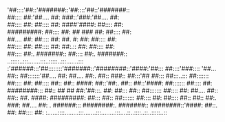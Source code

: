 '##::::'##::'#######::'##::::'##::'#######::                          
 ##:::: ##:'##.... ##: ###::'###:'##.... ##:                          
 ##:::: ##: ##:::: ##: ####'####: ##:::: ##:                          
 #########: ##:::: ##: ## ### ##: ##:::: ##:                          
 ##.... ##: ##:::: ##: ##. #: ##: ##:::: ##:                          
 ##:::: ##: ##:::: ##: ##:.:: ##: ##:::: ##:                          
 ##:::: ##:. #######:: ##:::: ##:. #######::                          
..:::::..:::.......:::..:::::..:::.......:::                          
:'######:::'##::::::::'#######::'########::'####:'##::: ##::::'###::::
'##... ##:: ##:::::::'##.... ##: ##.... ##:. ##:: ###:: ##:::'## ##:::
 ##:::..::: ##::::::: ##:::: ##: ##:::: ##:: ##:: ####: ##::'##:. ##::
 ##::'####: ##::::::: ##:::: ##: ########::: ##:: ## ## ##:'##:::. ##:
 ##::: ##:: ##::::::: ##:::: ##: ##.... ##:: ##:: ##. ####: #########:
 ##::: ##:: ##::::::: ##:::: ##: ##:::: ##:: ##:: ##:. ###: ##.... ##:
. ######::: ########:. #######:: ########::'####: ##::. ##: ##:::: ##:
:......::::........:::.......:::........:::....::..::::..::..:::::..::
